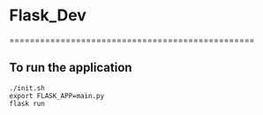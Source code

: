 # Flask_Dev
================================================

To run the application
----------------------

```
./init.sh
export FLASK_APP=main.py
flask run
```
